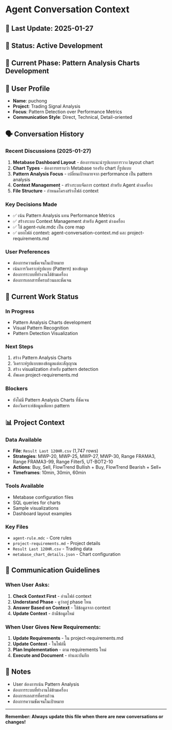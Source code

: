 # Agent Conversation Context

## 📅 Last Update: 2025-01-27
## 🔄 Status: Active Development
## 🎯 Current Phase: Pattern Analysis Charts Development

## 👤 User Profile
- **Name**: puchong
- **Project**: Trading Signal Analysis
- **Focus**: Pattern Detection over Performance Metrics
- **Communication Style**: Direct, Technical, Detail-oriented

## 🗣️ Conversation History

### Recent Discussions (2025-01-27)
1. **Metabase Dashboard Layout** - ต้องการแนะนำรูปแบบการวาง layout chart
2. **Chart Types** - ต้องการทราบว่า Metabase รองรับ chart กี่รูปแบบ
3. **Pattern Analysis Focus** - เปลี่ยนเป้าหมายจาก performance เป็น pattern analysis
4. **Context Management** - สร้างระบบจัดการ context สำหรับ Agent ต่างเครื่อง
5. **File Structure** - กำหนดโครงสร้างไฟล์ context

### Key Decisions Made
- ✅ เน้น Pattern Analysis แทน Performance Metrics
- ✅ สร้างระบบ Context Management สำหรับ Agent ต่างเครื่อง
- ✅ ใช้ agent-rule.mdc เป็น core map
- ✅ แยกไฟล์ context: agent-conversation-context.md และ project-requirements.md

### User Preferences
- ต้องการความชัดเจนในเป้าหมาย
- เน้นการวิเคราะห์รูปแบบ (Pattern) ของข้อมูล
- ต้องการระบบที่ทำงานได้ข้ามเครื่อง
- ต้องการเอกสารที่ครบถ้วนและชัดเจน

## 🔄 Current Work Status

### In Progress
- Pattern Analysis Charts development
- Visual Pattern Recognition
- Pattern Detection Visualization

### Next Steps
1. สร้าง Pattern Analysis Charts
2. วิเคราะห์รูปแบบของข้อมูลแต่ละสัญญาณ
3. สร้าง visualization สำหรับ pattern detection
4. อัพเดท project-requirements.md

### Blockers
- ยังไม่มี Pattern Analysis Charts ที่ชัดเจน
- ต้องวิเคราะห์ข้อมูลเพื่อหา pattern

## 📊 Project Context

### Data Available
- **File**: `Result Last 120HR.csv` (1,747 rows)
- **Strategies**: MWP-20, MWP-25, MWP-27, MWP-30, Range FRAMA3, Range FRAMA3-99, Range Filter5, UT-BOT2-10
- **Actions**: Buy, Sell, FlowTrend Bullish + Buy, FlowTrend Bearish + Sell+
- **Timeframes**: 10min, 30min, 60min

### Tools Available
- Metabase configuration files
- SQL queries for charts
- Sample visualizations
- Dashboard layout examples

### Key Files
- `agent-rule.mdc` - Core rules
- `project-requirements.md` - Project details
- `Result Last 120HR.csv` - Trading data
- `metabase_chart_details.json` - Chart configuration

## 🎯 Communication Guidelines

### When User Asks:
1. **Check Context First** - อ่านไฟล์ context
2. **Understand Phase** - ดูว่าอยู่ phase ไหน
3. **Answer Based on Context** - ใช้ข้อมูลจาก context
4. **Update Context** - ถ้ามีข้อมูลใหม่

### When User Gives New Requirements:
1. **Update Requirements** - ใน project-requirements.md
2. **Update Context** - ในไฟล์นี้
3. **Plan Implementation** - ตาม requirements ใหม่
4. **Execute and Document** - ทำและบันทึก

## 📝 Notes
- User ต้องการเน้น Pattern Analysis
- ต้องการระบบที่ทำงานได้ข้ามเครื่อง
- ต้องการเอกสารที่ครบถ้วน
- ต้องการความชัดเจนในเป้าหมาย

---

**Remember: Always update this file when there are new conversations or changes!**
